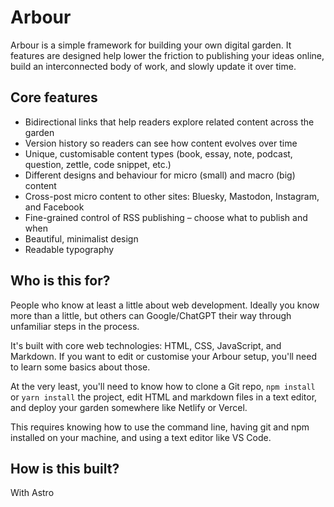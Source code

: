# Arbour

Arbour is a simple framework for building your own digital garden.
It features are designed help lower the friction to publishing your ideas online, build an interconnected body of work, and slowly update it over time.

## Core features

- Bidirectional links that help readers explore related content across the garden
- Version history so readers can see how content evolves over time
- Unique, customisable content types (book, essay, note, podcast, question, zettle, code snippet, etc.)
- Different designs and behaviour for micro (small) and macro (big) content
- Cross-post micro content to other sites: Bluesky, Mastodon, Instagram, and Facebook
- Fine-grained control of RSS publishing – choose what to publish and when
- Beautiful, minimalist design
- Readable typography

## Who is this for?

People who know at least a little about web development. Ideally you know more than a little, but others can Google/ChatGPT their way through unfamiliar steps in the process.

It's built with core web technologies: HTML, CSS, JavaScript, and Markdown. If you want to edit or customise your Arbour setup, you'll need to learn some basics about those.

At the very least, you'll need to know how to clone a Git repo, `npm install` or `yarn install` the project, edit HTML and markdown files in a text editor, and deploy your garden somewhere like Netlify or Vercel.

This requires knowing how to use the command line, having git and npm installed on your machine, and using a text editor like VS Code.

## How is this built?

With Astro
